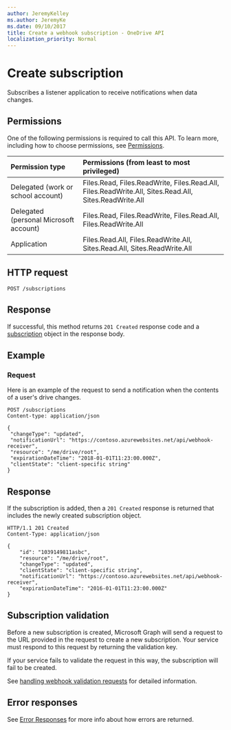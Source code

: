 ```yaml
---
author: JeremyKelley
ms.author: JeremyKe
ms.date: 09/10/2017
title: Create a webhook subscription - OneDrive API
localization_priority: Normal
---
```

# Create subscription

Subscribes a listener application to receive notifications when data changes.

## Permissions

One of the following permissions is required to call this API. To learn more, including how to choose permissions, see [Permissions](../concepts/permissions_reference.md).

|Permission type      | Permissions (from least to most privileged)              |
|:--------------------|:---------------------------------------------------------|
|Delegated (work or school account) | Files.Read, Files.ReadWrite, Files.Read.All, Files.ReadWrite.All, Sites.Read.All, Sites.ReadWrite.All    |
|Delegated (personal Microsoft account) | Files.Read, Files.ReadWrite, Files.Read.All, Files.ReadWrite.All    |
|Application | Files.Read.All, Files.ReadWrite.All, Sites.Read.All, Sites.ReadWrite.All |

## HTTP request

<!-- { "blockType": "ignored" } -->

```http
POST /subscriptions
```

## Response

If successful, this method returns `201 Created` response code and a [subscription](../resources/subscription.md) object in the response body.

## Example

### Request

Here is an example of the request to send a notification when the contents of a user's drive changes.

<!-- { "blockType": "request", "name": "add-subscription-graph", "@odata.type": "microsoft.graph.subscription", "tags": "service.graph" } -->

```http
POST /subscriptions
Content-type: application/json

{
 "changeType": "updated",
 "notificationUrl": "https://contoso.azurewebsites.net/api/webhook-receiver",
 "resource": "/me/drive/root",
 "expirationDateTime": "2018-01-01T11:23:00.000Z",
 "clientState": "client-specific string"
}
```

## Response

If the subscription is added, then a `201 Created` response is returned that
includes the newly created subscription object.

<!-- { "blockType": "response", "@odata.type": "microsoft.graph.subscription" } -->

```http
HTTP/1.1 201 Created
Content-Type: application/json

{
    "id": "1039149811asbc",
    "resource": "/me/drive/root",
    "changeType": "updated",
    "clientState": "client-specific string",
    "notificationUrl": "https://contoso.azurewebsites.net/api/webhook-receiver",
    "expirationDateTime": "2016-01-01T11:23:00.000Z"
}
```

## Subscription validation

Before a new subscription is created, Microsoft Graph will send a request to the URL provided in the request to create a new subscription.
Your service must respond to this request by returning the validation key.

If your service fails to validate the request in this way, the subscription will fail to be created.

See [handling webhook validation requests](../concepts/webhook-receiver-validation-request.md) for detailed information.

## Error responses

See [Error Responses][error-response] for more info about
how errors are returned.

[error-response]: ../concepts/errors.md


<!-- {
  "type": "#page.annotation",
  "description": "List the subscriptions created for an item.",
  "keywords": "notification,list,subscription,webhook,enumerate",
  "section": "documentation",
  "tocPath": "Webhooks/Create"
} -->
